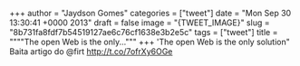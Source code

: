 
+++
author = "Jaydson Gomes"
categories = ["tweet"]
date = "Mon Sep 30 13:30:41 +0000 2013"
draft = false
image = "{TWEET_IMAGE}"
slug = "8b731fa8fdf7b54519127ae6c76cf1638e3b2e5c"
tags = ["tweet"]
title = """"The open Web is the only..."""
+++
'The open Web is the only solution" Baita artigo do @firt
http://t.co/7ofrXy6OGe
